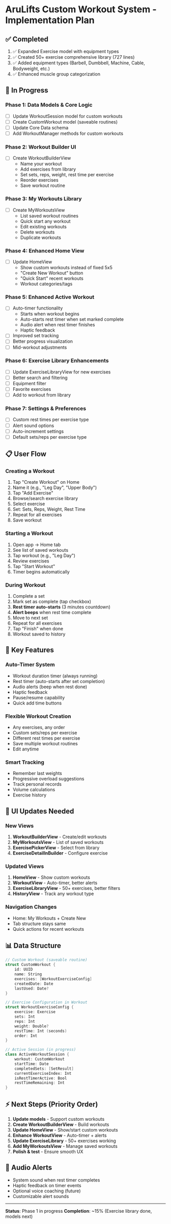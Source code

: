 # AruLifts Custom Workout System - Implementation Plan

## ✅ Completed
1. ✅ Expanded Exercise model with equipment types
2. ✅ Created 50+ exercise comprehensive library (727 lines)
3. ✅ Added equipment types (Barbell, Dumbbell, Machine, Cable, Bodyweight, etc.)
4. ✅ Enhanced muscle group categorization

## 🚧 In Progress

### Phase 1: Data Models & Core Logic
- [ ] Update WorkoutSession model for custom workouts
- [ ] Create CustomWorkout model (saveable routines)
- [ ] Update Core Data schema
- [ ] Add WorkoutManager methods for custom workouts

### Phase 2: Workout Builder UI
- [ ] Create WorkoutBuilderView
  - Name your workout
  - Add exercises from library
  - Set sets, reps, weight, rest time per exercise
  - Reorder exercises
  - Save workout routine

### Phase 3: My Workouts Library
- [ ] Create MyWorkoutsView
  - List saved workout routines
  - Quick start any workout
  - Edit existing workouts
  - Delete workouts
  - Duplicate workouts

### Phase 4: Enhanced Home View
- [ ] Update HomeView
  - Show custom workouts instead of fixed 5x5
  - "Create New Workout" button
  - "Quick Start" recent workouts
  - Workout categories/tags

### Phase 5: Enhanced Active Workout
- [ ] Auto-timer functionality
  - Starts when workout begins
  - Auto-starts rest timer when set marked complete
  - Audio alert when rest timer finishes
  - Haptic feedback
- [ ] Improved set tracking
- [ ] Better progress visualization
- [ ] Mid-workout adjustments

### Phase 6: Exercise Library Enhancements
- [ ] Update ExerciseLibraryView for new exercises
- [ ] Better search and filtering
- [ ] Equipment filter
- [ ] Favorite exercises
- [ ] Add to workout from library

### Phase 7: Settings & Preferences
- [ ] Custom rest times per exercise type
- [ ] Alert sound options
- [ ] Auto-increment settings
- [ ] Default sets/reps per exercise type

## 📋 User Flow

### Creating a Workout
1. Tap "Create Workout" on Home
2. Name it (e.g., "Leg Day", "Upper Body")
3. Tap "Add Exercise"
4. Browse/search exercise library
5. Select exercise
6. Set: Sets, Reps, Weight, Rest Time
7. Repeat for all exercises
8. Save workout

### Starting a Workout
1. Open app → Home tab
2. See list of saved workouts
3. Tap workout (e.g., "Leg Day")
4. Review exercises
5. Tap "Start Workout"
6. Timer begins automatically

### During Workout
1. Complete a set
2. Mark set as complete (tap checkbox)
3. **Rest timer auto-starts** (3 minutes countdown)
4. **Alert beeps** when rest time complete
5. Move to next set
6. Repeat for all exercises
7. Tap "Finish" when done
8. Workout saved to history

## 🎯 Key Features

### Auto-Timer System
- Workout duration timer (always running)
- Rest timer (auto-starts after set completion)
- Audio alerts (beep when rest done)
- Haptic feedback
- Pause/resume capability
- Quick add time buttons

### Flexible Workout Creation
- Any exercises, any order
- Custom sets/reps per exercise
- Different rest times per exercise
- Save multiple workout routines
- Edit anytime

### Smart Tracking
- Remember last weights
- Progressive overload suggestions
- Track personal records
- Volume calculations
- Exercise history

## 🎨 UI Updates Needed

### New Views
1. **WorkoutBuilderView** - Create/edit workouts
2. **MyWorkoutsView** - List of saved workouts  
3. **ExercisePickerView** - Select from library
4. **ExerciseDetailInBuilder** - Configure exercise

### Updated Views
1. **HomeView** - Show custom workouts
2. **WorkoutView** - Auto-timer, better alerts
3. **ExerciseLibraryView** - 50+ exercises, better filters
4. **HistoryView** - Track any workout type

### Navigation Changes
- Home: My Workouts + Create New
- Tab structure stays same
- Quick actions for recent workouts

## 📊 Data Structure

```swift
// Custom Workout (saveable routine)
struct CustomWorkout {
    id: UUID
    name: String
    exercises: [WorkoutExerciseConfig]
    createdDate: Date
    lastUsed: Date?
}

// Exercise Configuration in Workout
struct WorkoutExerciseConfig {
    exercise: Exercise
    sets: Int
    reps: Int
    weight: Double?
    restTime: Int (seconds)
    order: Int
}

// Active Session (in progress)
class ActiveWorkoutSession {
    workout: CustomWorkout
    startTime: Date
    completedSets: [SetResult]
    currentExerciseIndex: Int
    isRestTimerActive: Bool
    restTimeRemaining: Int
}
```

## ⚡ Next Steps (Priority Order)

1. **Update models** - Support custom workouts
2. **Create WorkoutBuilderView** - Build workouts
3. **Update HomeView** - Show/start custom workouts
4. **Enhance WorkoutView** - Auto-timer + alerts
5. **Update ExerciseLibrary** - 50+ exercises working
6. **Add MyWorkoutsView** - Manage saved workouts
7. **Polish & test** - Ensure smooth UX

## 🎵 Audio Alerts
- System sound when rest timer completes
- Haptic feedback on timer events
- Optional voice coaching (future)
- Customizable alert sounds

---

**Status**: Phase 1 in progress
**Completion**: ~15% (Exercise library done, models next)

